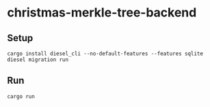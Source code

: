 # christmas-merkle-tree-backend

## Setup
```
cargo install diesel_cli --no-default-features --features sqlite
diesel migration run
```

## Run
```
cargo run
```